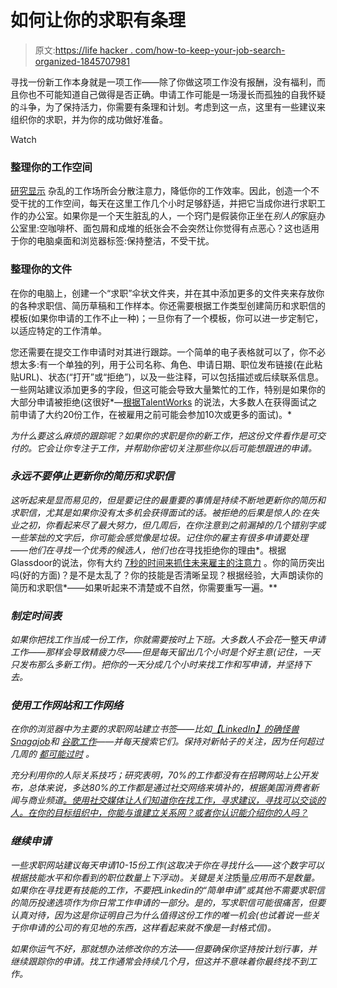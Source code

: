 # 如何让你的求职有条理

> 原文:[https://life hacker . com/how-to-keep-your-job-search-organized-1845707981](https://lifehacker.com/how-to-keep-your-job-search-organized-1845707981)

寻找一份新工作本身就是一项工作——除了你做这项工作没有报酬，没有福利，而且你也不可能知道自己做得是否正确。申请工作可能是一场漫长而孤独的自我怀疑的斗争，为了保持活力，你需要有条理和计划。考虑到这一点，这里有一些建议来组织你的求职，并为你的成功做好准备。

Watch

### **整理你的工作空间**

[研究显示](https://www.sciencetimes.com/articles/25342/20200416/what-the-research-says-about-a-cluttered-desk.htm) 杂乱的工作场所会分散注意力，降低你的工作效率。因此，创造一个不受干扰的工作空间，每天在这里工作几个小时足够舒适，并把它当成你进行求职工作的办公室。如果你是一个天生脏乱的人，一个窍门是假装你正坐在*别人的*家庭办公室里:空咖啡杯、面包屑和成堆的纸张会不会突然让你觉得有点恶心？这也适用于你的电脑桌面和浏览器标签:保持整洁，不受干扰。

### **整理你的文件**

在你的电脑上，创建一个“求职”伞状文件夹，并在其中添加更多的文件夹来存放你的各种求职信、简历草稿和工作样本。你还需要根据工作类型创建简历和求职信的模板(如果你申请的工作不止一种)；一旦你有了一个模板，你可以进一步定制它，以适应特定的工作清单。

您还需要在提交工作申请时对其进行跟踪。一个简单的电子表格就可以了，你不必想太多:有一个单独的列，用于公司名称、角色、申请日期、职位发布链接(在此粘贴URL)、状态(“打开”或“拒绝”)，以及一些注释，可以包括描述或后续联系信息。一些网站建议添加更多的字段，但这可能会导致大量繁忙的工作，特别是如果你的大部分申请被拒绝(这很好*—[根据TalentWorks](https://talent.works/2017/09/22/how-long-does-it-take-to-get-a-job-60-days-if-youre-in-hr-or-sales/) 的说法，大多数人在获得面试之前申请了大约20份工作，在被雇用之前可能会参加10次或更多的面试)。*

*为什么要这么麻烦的跟踪呢？如果你的求职是你的新工作，把这份文件看作是可交付的。它会让你专注于工作，并帮助你密切关注那些你以后可能想跟进的申请。*

### *永远不要停止更新你的简历和求职信*

*这听起来是显而易见的，但是要记住的最重要的事情是持续不断地更新你的简历和求职信，尤其是如果你没有太多机会获得面试的话。被拒绝的后果是惊人的:在失业之初，你看起来尽了最大努力，但几周后，在你注意到之前漏掉的几个错别字或一些笨拙的文字后，你可能会感觉像是垃圾。记住你的雇主有很多申请要处理——他们在寻找一个优秀的候选人，他们也在*寻找拒绝你的理由*。根据Glassdoor的说法，你有大约 [7秒的时间来抓住未来雇主的注意力](https://www.glassdoor.com/blog/the-7-second-resume-challenge/) 。你的简历突出吗(好的方面)？是不是太乱了？你的技能是否清晰呈现？根据经验，大声朗读你的简历和求职信*——如果听起来不清楚或不自然，你需要重写一遍。**

### ***制定时间表***

*如果你把找工作当成一份工作，你就需要按时上下班。大多数人不会花*一整天*申请工作——那样会导致精疲力尽——但是每天留出几个小时是个好主意(记住，一天只发布那么多新工作)。把你的一天分成几个小时来找工作和写申请，并坚持下去。* 

### ***使用工作网站和工作网络***

*在你的浏览器中为主要的求职网站建立书签——比如[【LinkedIn】](https://linkedin.com/)[的确](http://indeed.com)[怪兽](https://click.linksynergy.com/deeplink?id=Q*Sg3glZ/fs&mid=44607&murl=https%3A%2F%2Fwww.monster.com%2F&u1=n52b9c1651cf0498d98559536a1dac78217-2064080)[Snagajob](https://www.snagajob.com/)和 [谷歌工作](https://jobs.google.com/about/#!#jump)——并每天搜索它们。保持对新帖子的关注，因为任何超过几周的 [都可能过时](https://www.flexjobs.com/blog/post/how-late-is-too-late-to-reply-to-a-job-posting-v2/) 。* 

*充分利用你的人际关系技巧；研究表明，70%的工作都没有在招聘网站上公开发布，总体来说，多达80%的工作都是通过社交网络来填补的，根据美国消费者新闻与商业频道[。使用社交媒体让人们知道你在找工作，寻求建议，寻找可以交谈的人。在你的目标组织中，你能与谁建立关系网？或者你认识能介绍你的人吗？](https://www.cnbc.com/2019/12/27/how-to-get-a-job-often-comes-down-to-one-elite-personal-asset.html)*

### *继续申请*

*一些求职网站建议每天申请10-15份工作(这取决于你在寻找什么——这个数字可以根据技能水平和你看到的职位数量上下浮动)。关键是关注*质量*应用而不是数量。如果你在寻找更有技能的工作，不要把Linkedin的“简单申请”或其他不需要求职信的简历投递选项作为你日常工作申请的一部分。是的，写求职信可能很痛苦，但要认真对待，因为这是你证明自己为什么值得这份工作的唯一机会(也试着说一些关于你申请的公司的有见地的东西，这样看起来就不像是一封格式信)。*

*如果你运气不好，那就想办法修改你的方法——但要确保你坚持按计划行事，并继续跟踪你的申请。找工作通常会持续几个月，但这并不意味着你最终找不到工作。*